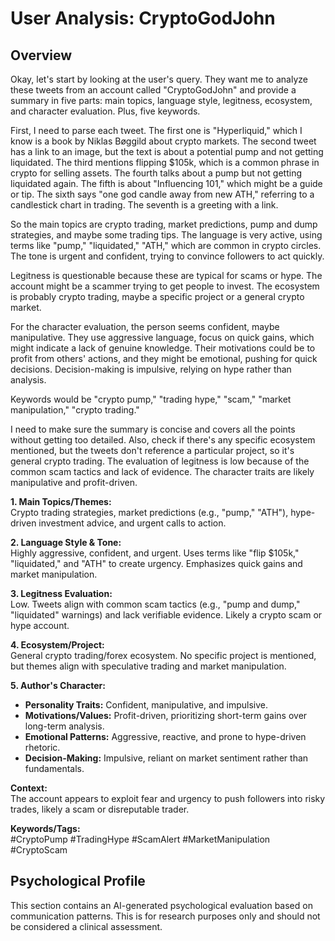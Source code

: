 # User Analysis: CryptoGodJohn

## Overview

<think>
Okay, let's start by looking at the user's query. They want me to analyze these tweets from an account called "CryptoGodJohn" and provide a summary in five parts: main topics, language style, legitness, ecosystem, and character evaluation. Plus, five keywords.

First, I need to parse each tweet. The first one is "Hyperliquid," which I know is a book by Niklas Bøggild about crypto markets. The second tweet has a link to an image, but the text is about a potential pump and not getting liquidated. The third mentions flipping $105k, which is a common phrase in crypto for selling assets. The fourth talks about a pump but not getting liquidated again. The fifth is about "Influencing 101," which might be a guide or tip. The sixth says "one god candle away from new ATH," referring to a candlestick chart in trading. The seventh is a greeting with a link.

So the main topics are crypto trading, market predictions, pump and dump strategies, and maybe some trading tips. The language is very active, using terms like "pump," "liquidated," "ATH," which are common in crypto circles. The tone is urgent and confident, trying to convince followers to act quickly.

Legitness is questionable because these are typical for scams or hype. The account might be a scammer trying to get people to invest. The ecosystem is probably crypto trading, maybe a specific project or a general crypto market. 

For the character evaluation, the person seems confident, maybe manipulative. They use aggressive language, focus on quick gains, which might indicate a lack of genuine knowledge. Their motivations could be to profit from others' actions, and they might be emotional, pushing for quick decisions. Decision-making is impulsive, relying on hype rather than analysis.

Keywords would be "crypto pump," "trading hype," "scam," "market manipulation," "crypto trading."

I need to make sure the summary is concise and covers all the points without getting too detailed. Also, check if there's any specific ecosystem mentioned, but the tweets don't reference a particular project, so it's general crypto trading. The evaluation of legitness is low because of the common scam tactics and lack of evidence. The character traits are likely manipulative and profit-driven.
</think>

**1. Main Topics/Themes:**  
Crypto trading strategies, market predictions (e.g., "pump," "ATH"), hype-driven investment advice, and urgent calls to action.  

**2. Language Style & Tone:**  
Highly aggressive, confident, and urgent. Uses terms like "flip $105k," "liquidated," and "ATH" to create urgency. Emphasizes quick gains and market manipulation.  

**3. Legitness Evaluation:**  
Low. Tweets align with common scam tactics (e.g., "pump and dump," "liquidated" warnings) and lack verifiable evidence. Likely a crypto scam or hype account.  

**4. Ecosystem/Project:**  
General crypto trading/forex ecosystem. No specific project is mentioned, but themes align with speculative trading and market manipulation.  

**5. Author's Character:**  
- **Personality Traits:** Confident, manipulative, and impulsive.  
- **Motivations/Values:** Profit-driven, prioritizing short-term gains over long-term analysis.  
- **Emotional Patterns:** Aggressive, reactive, and prone to hype-driven rhetoric.  
- **Decision-Making:** Impulsive, reliant on market sentiment rather than fundamentals.  

**Context:**  
The account appears to exploit fear and urgency to push followers into risky trades, likely a scam or disreputable trader.  

**Keywords/Tags:**  
#CryptoPump #TradingHype #ScamAlert #MarketManipulation #CryptoScam

## Psychological Profile

This section contains an AI-generated psychological evaluation based on communication patterns. This is for research purposes only and should not be considered a clinical assessment.